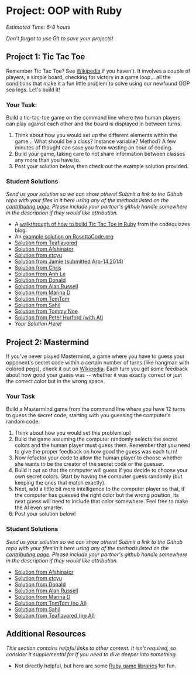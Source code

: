 # Project: OOP with Ruby
*Estimated Time: 6-8 hours*

*Don't forget to use Git to save your projects!*

## Project 1: Tic Tac Toe

Remember Tic Tac Toe? See [Wikipedia](http://en.wikipedia.org/wiki/Tic-tac-toe) if you haven't.  It involves a couple of players, a simple board, checking for victory in a game loop... all the conditions that make it a fun little problem to solve using our newfound OOP sea legs.  Let's build it!

### Your Task:

Build a tic-tac-toe game on the command line where two human players can play against each other and the board is displayed in between turns.  

1. Think about how you would set up the different elements within the game... What should be a class? Instance variable?  Method? A few minutes of thought can save you from wasting an hour of coding.
2. Build your game, taking care to not share information between classes any more than you have to.
3. Post your solution below, then check out the example solution provided.

### Student Solutions

*Send us your solution so we can show others! Submit a link to the Github repo with your files in it here using any of the methods listed on the [contributing page](http://github.com/TheOdinProject/curriculum/blob/master/contributing.md).  Please include your partner's github handle somewhere in the description if they would like attribution.*

* A [walkthrough of how to build Tic Tac Toe in Ruby](http://codequizzes.wordpress.com/2013/10/25/creating-a-tic-tac-toe-game-with-ruby/) from the codequizzes blog.
* An [example solution on RosettaCode.org](http://rosettacode.org/wiki/Tic-tac-toe#Ruby)
* [Solution from Teaflavored](https://github.com/Teaflavored/Project-Odin-Ruby-Programming/tree/master/Tic%20Tac%20Toe)
* [Solution from Afshinator](https://github.com/afshinator/playground/tree/master/ticTacToe)
* [Solution from ctcyu](https://github.com/ctcyu/ruby_sandbox/blob/master/tictac.rb)
* [Solution from Jamie (submitted Arp-14,2014)](https://github.com/Jberczel/odin-projects/tree/master/TicTacToe)
* [Solution from Chris](https://github.com/krzysieko/theodinproject/blob/master/oop_with_ruby/tictactoe.rb)
* [Solution from Anh Le](https://github.com/LaDilettante/studying-odin-project/blob/master/3_ruby_programming/project_oop/tic_tac_toe.rb)
* [Solution from Donald](https://github.com/donaldali/odin-ruby/tree/master/project_oop/tictactoe)
* [Solution from Alan Russell](https://github.com/ajrussellaudio/tic-tac-toe)
* [Solution from Marina D](https://github.com/mousterian/OdinProject/blob/master/Project2_3_Ruby_TicTacToe/tictactoe.rb)
* [Solution from TomTom](https://github.com/tim5046/projectOdin/blob/master/IntermediateRuby/ticTacToe.rb)
* [Solution from Sahil](https://github.com/sahilda/the_odin_project/tree/master/oop)
* [Solution from Tommy Noe](https://github.com/thomasjnoe/tic-tac-toe/blob/master/tic_tac_toe.rb)
* [Solution from Peter Hurford (with AI)](https://github.com/peterhurford/tictactoe)
* *Your Solution Here!*


## Project 2: Mastermind

If you've never played Mastermind, a game where you have to guess your opponent's secret code within a certain number of turns (like hangman with colored pegs), check it out on <a href="http://en.wikipedia.org/wiki/Mastermind_(board_game)">Wikipedia</a>.  Each turn you get some feedback about how good your guess was -- whether it was exactly correct or just the correct color but in the wrong space.

### Your Task

Build a Mastermind game from the command line where you have 12 turns to guess the secret code, starting with you guessing the computer's random code.

1. Think about how you would set this problem up!
2. Build the game assuming the computer randomly selects the secret colors and the human player must guess them.  Remember that you need to give the proper feedback on how good the guess was each turn!
3. Now refactor your code to allow the human player to choose whether she wants to be the creator of the secret code or the guesser.  
4. Build it out so that the computer will guess if you decide to choose your own secret colors.  Start by having the computer guess randomly (but keeping the ones that match exactly).
5. Next, add a little bit more intelligence to the computer player so that, if the computer has guessed the right color but the wrong position, its next guess will need to include that color somewhere.  Feel free to make the AI even smarter.
5. Post your solution below!

### Student Solutions

*Send us your solution so we can show others! Submit a link to the Github repo with your files in it here using any of the methods listed on the [contributing page](http://github.com/TheOdinProject/curriculum/blob/master/contributing.md).  Please include your partner's github handle somewhere in the description if they would like attribution.*

* [Solution from Afshinator](https://github.com/afshinator/playground/tree/master/Mastermind)
* [Solution from ctcyu](https://github.com/ctcyu/ruby_sandbox/blob/master/mastermind.rb)
* [Solution from Donald](https://github.com/donaldali/odin-ruby/tree/master/project_oop/mastermind)
* [Solution from Alan Russell](https://github.com/ajrussellaudio/mastermind)
* [Solution from Marina D](https://github.com/mousterian/OdinProject/blob/master/Project2_3_Ruby_TicTacToe/mastermind.rb)
* [Solution from TomTom (no AI)](https://github.com/tim5046/projectOdin/blob/master/IntermediateRuby/mastermind1.rb)
* [Solution from Sahil](https://github.com/sahilda/the_odin_project/tree/master/oop)
* [Solution from Teaflavored (no AI)](https://github.com/Teaflavored/Project-Odin-Ruby-Programming/tree/master/Mastermind)

## Additional Resources

*This section contains helpful links to other content. It isn't required, so consider it supplemental for if you need to dive deeper into something*


* Not directly helpful, but here are some [Ruby game libraries](https://www.ruby-toolbox.com/categories/game_libraries) for fun.
